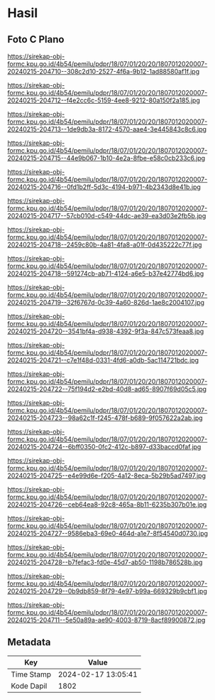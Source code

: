 # Hasil

## Foto C Plano

https://sirekap-obj-formc.kpu.go.id/4b54/pemilu/pdpr/18/07/01/20/20/1807012020007-20240215-204710--308c2d10-2527-4f6a-9b12-1ad88580af1f.jpg

https://sirekap-obj-formc.kpu.go.id/4b54/pemilu/pdpr/18/07/01/20/20/1807012020007-20240215-204712--f4e2cc6c-5159-4ee8-9212-80a150f2a185.jpg

https://sirekap-obj-formc.kpu.go.id/4b54/pemilu/pdpr/18/07/01/20/20/1807012020007-20240215-204713--1de9db3a-8172-4570-aae4-3e445843c8c6.jpg

https://sirekap-obj-formc.kpu.go.id/4b54/pemilu/pdpr/18/07/01/20/20/1807012020007-20240215-204715--44e9b067-1b10-4e2a-8fbe-e58c0cb233c6.jpg

https://sirekap-obj-formc.kpu.go.id/4b54/pemilu/pdpr/18/07/01/20/20/1807012020007-20240215-204716--0fd1b2ff-5d3c-4194-b971-4b2343d8e41b.jpg

https://sirekap-obj-formc.kpu.go.id/4b54/pemilu/pdpr/18/07/01/20/20/1807012020007-20240215-204717--57cb010d-c549-44dc-ae39-ea3d03e2fb5b.jpg

https://sirekap-obj-formc.kpu.go.id/4b54/pemilu/pdpr/18/07/01/20/20/1807012020007-20240215-204718--2459c80b-4a81-4fa8-a01f-0d435222c77f.jpg

https://sirekap-obj-formc.kpu.go.id/4b54/pemilu/pdpr/18/07/01/20/20/1807012020007-20240215-204718--591274cb-ab71-4124-a6e5-b37e42774bd6.jpg

https://sirekap-obj-formc.kpu.go.id/4b54/pemilu/pdpr/18/07/01/20/20/1807012020007-20240215-204719--32f6767d-0c39-4a60-826d-1ae8c2004107.jpg

https://sirekap-obj-formc.kpu.go.id/4b54/pemilu/pdpr/18/07/01/20/20/1807012020007-20240215-204720--3541bf4a-d938-4392-9f3a-847c573feaa8.jpg

https://sirekap-obj-formc.kpu.go.id/4b54/pemilu/pdpr/18/07/01/20/20/1807012020007-20240215-204721--c7e1f48d-0331-4fd6-a0db-5ac114721bdc.jpg

https://sirekap-obj-formc.kpu.go.id/4b54/pemilu/pdpr/18/07/01/20/20/1807012020007-20240215-204722--75f194d2-e2bd-40d8-ad65-8907f69d05c5.jpg

https://sirekap-obj-formc.kpu.go.id/4b54/pemilu/pdpr/18/07/01/20/20/1807012020007-20240215-204723--98a62c1f-f245-478f-b689-9f057622a2ab.jpg

https://sirekap-obj-formc.kpu.go.id/4b54/pemilu/pdpr/18/07/01/20/20/1807012020007-20240215-204724--6bff0350-0fc2-412c-b897-d33baccd0faf.jpg

https://sirekap-obj-formc.kpu.go.id/4b54/pemilu/pdpr/18/07/01/20/20/1807012020007-20240215-204725--e4e99d6e-f205-4a12-8eca-5b29b5ad7497.jpg

https://sirekap-obj-formc.kpu.go.id/4b54/pemilu/pdpr/18/07/01/20/20/1807012020007-20240215-204726--ceb64ea8-92c8-465a-8b11-6235b307b01e.jpg

https://sirekap-obj-formc.kpu.go.id/4b54/pemilu/pdpr/18/07/01/20/20/1807012020007-20240215-204727--9586eba3-69e0-464d-a1e7-8f54540d0730.jpg

https://sirekap-obj-formc.kpu.go.id/4b54/pemilu/pdpr/18/07/01/20/20/1807012020007-20240215-204728--b7fefac3-fd0e-45d7-ab50-1198b786528b.jpg

https://sirekap-obj-formc.kpu.go.id/4b54/pemilu/pdpr/18/07/01/20/20/1807012020007-20240215-204729--0b9db859-8f79-4e97-b99a-669329b9cbf1.jpg

https://sirekap-obj-formc.kpu.go.id/4b54/pemilu/pdpr/18/07/01/20/20/1807012020007-20240215-204711--5e50a89a-ae90-4003-8719-8acf89900872.jpg


## Metadata

| Key        | Value               |
| ---------- | ------------------- |
| Time Stamp | 2024-02-17 13:05:41 |
| Kode Dapil | 1802                |



